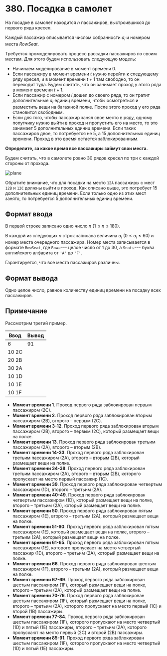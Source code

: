 # 380. Посадка в самолет

На посадке в самолет находится $n$ пассажиров, выстроившихся до первого ряда кресел.

Каждый пассажир описывается числом собранности $a_i$ и номером места $RowSeat$.

Требуется промоделировать процесс рассадки пассажиров по своим местам. Для этого будем использовать следующую модель:

- Начинаем моделирование в момент времени 0.
- Если пассажиру в момент времени $t$ нужно перейти к следующему ряду кресел, и в момент времени $t+1$ там свободно, то он переходит туда. Будем считать, что он занимает проход у этого ряда в момент времени $t+1$.
- Если пассажир с номером $i$ дошел до своего ряда, то он тратит дополнительные $a_i$ единиц времени, чтобы осмотреться и разместить вещи на багажной полке. После этого проход у его ряда становится свободным.
- Если для того, чтобы пассажир занял свое место в ряду, одному попутчику нужно выйти в проход и пропустить его на место, то это занимает 5 дополнительных единиц времени. Если таких пассажиров двое, то потребуется не 5, а 15 дополнительных единиц времени. Проход в это время остается заблокированным.

**Определите, за какое время все пассажиры займут свои места.**

Будем считать, что в самолете ровно 30 рядов кресел по три с каждой стороны от прохода.

![plane](https://coderun.yandex.ru/api/problem/plane-boarding/image/markdown?path=statements/russian/plane1.png)

Обратите внимание, что для посадки на место `12A` пассажиры с мест `12B` и `12C` должны выйти в проход. Как описано выше, это потребует 15 дополнительных единиц времени. Если только одно из этих мест занято, то потребуется 5 дополнительных единиц времени.

## Формат ввода

В первой строке записано одно число $n$ $(1 \le n \le 180)$.

В каждой из следующих $n$ строк записана величина $a_i$ $(0 \le a_i \le 60)$ и номер места очередного пассажира. Номер места записывается в формате `RowSeat`, где `Row`~--- целое число от 1 до 30, а `Seat`~--- буква английского алфавита от `'A'` до `'F'`.

Гарантируется, что все места пассажиров различны.

## Формат вывода

Одно целое число, равное количеству единиц времени на посадку всех пассажиров.

## Примечание

Рассмотрим третий пример.

Ввод  | Вывод
------|------
6     | 91
10 2C |
20 2B |
30 2A |
10 1D |
10 1E |
10 1F |

- **Момент времени 1**. Проход первого ряда заблокирован первым пассажиром (2С).
- **Момент времени 2**. Проход первого ряда заблокирован вторым пассажиром (2B), второго – первым (2C).
- **Момент времени 3-12**. Проход первого ряда заблокирован вторым пассажиром (2B), второго – первым (2C), который размещает вещи на полке.
- **Момент времени 13**. Проход первого ряда заблокирован третьим пассажиром (2A), второго – вторым (2B).
- **Момент времени 14-33**. Проход первого ряда заблокирован третьим пассажиром (2A), второго – вторым (2B), который размещает вещи на полке.
- **Момент времени 34-38**. Проход первого ряда заблокирован третьим пассажиром (2A), второго – вторым (2B), которого пропускает на место первый пассажир (1С).
- **Момент времени 39**. Проход первого ряда заблокирован четвертым пассажиром (1D), второго – третьим (2А).
- **Момент времени 40-49**. Проход первого ряда заблокирован четвертым пассажиром (1D), который размещает вещи на полке, второго – третьим (2А), который размещает вещи на полке.
- **Момент времени 50**. Проход первого ряда заблокирован пятым пассажиром (1E), второго – третьим (2А), который размещает вещи на полке.
- **Момент времени 51-60**. Проход первого ряда заблокирован пятым пассажиром (1Е), который размещает вещи на полке, второго – третьим (2А), который размещает вещи на полке.
- **Момент времени 61-65**. Проход первого ряда заблокирован пятым пассажиром (1Е), которого пропускает на место четвертый пассажир (1D), второго – третьим (2А), который размещает вещи на полке.
- **Момент времени 66**. Проход первого ряда заблокирован шестым пассажиром (1F), второго – третьим (2А), который размещает вещи на полке.
- **Момент времени 67-69**. Проход первого ряда заблокирован шестым пассажиром (1F), который размещает вещи на полке, второго – третьим (2А), который размещает вещи на полке.
- **Момент времени 70-76**. Проход первого ряда заблокирован шестым пассажиром (1F), который размещает вещи на полке, второго – третьим (2А), которого пропускают на место первый (1С) и второй (1B) пассажиры.
- **Момент времени 77-84**. Проход первого ряда заблокирован шестым пассажиром (1F), которого пропускают на место четвертый (1D) и пятый (1E) пассажиры, второго – третьим (2А), которого пропускают на место первый (2C) и второй (2B) пассажиры.
- **Момент времени 85-91**. Проход первого ряда заблокирован шестым пассажиром (1F), которого пропускают на место четвертый (1D) и пятый (1E) пассажиры.

